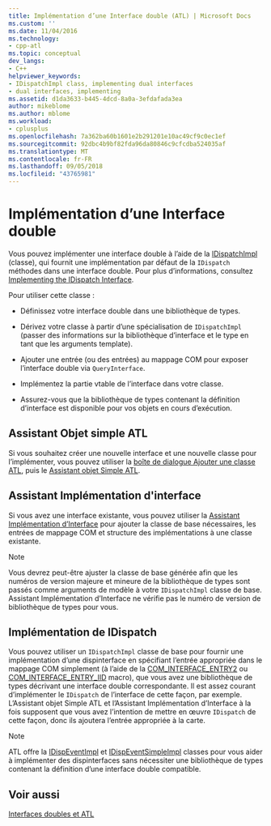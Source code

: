 ```yaml
---
title: Implémentation d’une Interface double (ATL) | Microsoft Docs
ms.custom: ''
ms.date: 11/04/2016
ms.technology:
- cpp-atl
ms.topic: conceptual
dev_langs:
- C++
helpviewer_keywords:
- IDispatchImpl class, implementing dual interfaces
- dual interfaces, implementing
ms.assetid: d1da3633-b445-4dcd-8a0a-3efdafada3ea
author: mikeblome
ms.author: mblome
ms.workload:
- cplusplus
ms.openlocfilehash: 7a362ba60b1601e2b291201e10ac49cf9c0ec1ef
ms.sourcegitcommit: 92dbc4b9bf82fda96da80846c9cfcdba524035af
ms.translationtype: MT
ms.contentlocale: fr-FR
ms.lasthandoff: 09/05/2018
ms.locfileid: "43765981"
---
```

# <a name="implementing-a-dual-interface"></a>Implémentation d’une Interface double

Vous pouvez implémenter une interface double à l’aide de la [IDispatchImpl](../atl/reference/idispatchimpl-class.md) (classe), qui fournit une implémentation par défaut de la `IDispatch` méthodes dans une interface double. Pour plus d’informations, consultez [Implementing the IDispatch Interface](/previous-versions/windows/desktop/automat/implementing-the-idispatch-interface).

Pour utiliser cette classe :

- Définissez votre interface double dans une bibliothèque de types.

- Dérivez votre classe à partir d’une spécialisation de `IDispatchImpl` (passer des informations sur la bibliothèque d’interface et le type en tant que les arguments template).

- Ajouter une entrée (ou des entrées) au mappage COM pour exposer l’interface double via `QueryInterface`.

- Implémentez la partie vtable de l’interface dans votre classe.

- Assurez-vous que la bibliothèque de types contenant la définition d’interface est disponible pour vos objets en cours d’exécution.

## <a name="atl-simple-object-wizard"></a>Assistant Objet simple ATL

Si vous souhaitez créer une nouvelle interface et une nouvelle classe pour l’implémenter, vous pouvez utiliser la [boîte de dialogue Ajouter une classe ATL](../ide/add-class-dialog-box.md), puis le [Assistant objet Simple ATL](../atl/reference/atl-simple-object-wizard.md).

## <a name="implement-interface-wizard"></a>Assistant Implémentation d'interface

Si vous avez une interface existante, vous pouvez utiliser la [Assistant Implémentation d’Interface](../atl/reference/adding-a-new-interface-in-an-atl-project.md) pour ajouter la classe de base nécessaires, les entrées de mappage COM et structure des implémentations à une classe existante.

> [!NOTE]
>  Vous devrez peut-être ajuster la classe de base générée afin que les numéros de version majeure et mineure de la bibliothèque de types sont passés comme arguments de modèle à votre `IDispatchImpl` classe de base. Assistant Implémentation d’Interface ne vérifie pas le numéro de version de bibliothèque de types pour vous.

## <a name="implementing-idispatch"></a>Implémentation de IDispatch

Vous pouvez utiliser un `IDispatchImpl` classe de base pour fournir une implémentation d’une dispinterface en spécifiant l’entrée appropriée dans le mappage COM simplement (à l’aide de la [COM_INTERFACE_ENTRY2](reference/com-interface-entry-macros.md#com_interface_entry2) ou [COM_INTERFACE_ENTRY_IID](reference/com-interface-entry-macros.md#com_interface_entry_iid) macro), que vous avez une bibliothèque de types décrivant une interface double correspondante. Il est assez courant d’implémenter le `IDispatch` de l’interface de cette façon, par exemple. L’Assistant objet Simple ATL et l’Assistant Implémentation d’Interface à la fois supposent que vous avez l’intention de mettre en œuvre `IDispatch` de cette façon, donc ils ajoutera l’entrée appropriée à la carte.

> [!NOTE]
>  ATL offre la [IDispEventImpl](../atl/reference/idispeventimpl-class.md) et [IDispEventSimpleImpl](../atl/reference/idispeventsimpleimpl-class.md) classes pour vous aider à implémenter des dispinterfaces sans nécessiter une bibliothèque de types contenant la définition d’une interface double compatible.

## <a name="see-also"></a>Voir aussi

[Interfaces doubles et ATL](../atl/dual-interfaces-and-atl.md)

